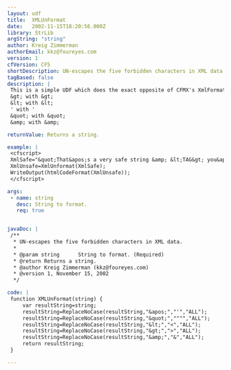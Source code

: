 ```yaml
---
layout: udf
title:  XMLUnFormat
date:   2002-11-15T18:20:56.000Z
library: StrLib
argString: "string"
author: Kreig Zimmerman
authorEmail: kkz@foureyes.com
version: 1
cfVersion: CF5
shortDescription: UN-escapes the five forbidden characters in XML data.
tagBased: false
description: |
 This is a simple UDF which does the exact opposite of CFMX's XmlFormat() function.  Specifically, it replaces the following five characters in XML-escaped data with their normal equivalents:
 &gt; with &gt;
 &lt; with &lt;
 ' with '
 &quot; with &quot;
 &amp; with &amp;

returnValue: Returns a string.

example: |
 <cfscript>
 XmlSafe="&quot;That&apos;s a very safe string &amp; &lt;TAG&gt; you&apos;re it!!!&quot;";
 XmlUnsafe=XmlUnformat(XmlSafe);
 WriteOutput(htmlCodeFormat(XmlUnsafe));
 </cfscript>

args:
 - name: string
   desc: String to format.
   req: true


javaDoc: |
 /**
  * UN-escapes the five forbidden characters in XML data.
  * 
  * @param string      String to format. (Required)
  * @return Returns a string. 
  * @author Kreig Zimmerman (kkz@foureyes.com) 
  * @version 1, November 15, 2002 
  */

code: |
 function XMLUnFormat(string) {
     var resultString=string;
     resultString=ReplaceNoCase(resultString,"&apos;","'","ALL");
     resultString=ReplaceNoCase(resultString,"&quot;","""","ALL");
     resultString=ReplaceNoCase(resultString,"&lt;","<","ALL");
     resultString=ReplaceNoCase(resultString,"&gt;",">","ALL");
     resultString=ReplaceNoCase(resultString,"&amp;","&","ALL");
     return resultString;
 }

---
```


